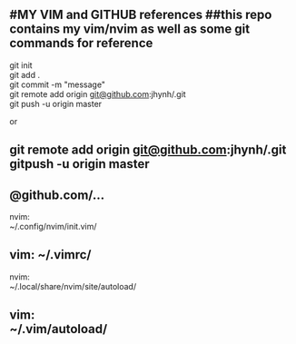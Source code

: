 #MY VIM and GITHUB references
##this repo contains my vim/nvim as well as some git commands for reference  
-----------------------------------------  
git init  
git add .  
git commit -m "message"  
git remote add origin git@github.com:jhynh/<reponame>.git  
git push -u origin master  

or  

git remote add origin git@github.com:jhynh/<reponame>.git
gitpush -u origin master  
-----------------------------------------  
<MYTOKEN>@github.com/...
-----------------------------------------  
nvim:  
~/.config/nvim/init.vim/  

vim:
~/.vimrc/
-----------------------------------------  
nvim:  
~/.local/share/nvim/site/autoload/  

vim:  
~/.vim/autoload/  
-----------------------------------------  

